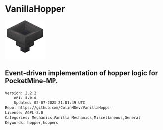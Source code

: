 # VanillaHopper
<img src="https://raw.githubusercontent.com/ColinHDev/VanillaHopper/526412dbae564d1395debfd032763b4aadb4d904/icon.png" width="128" height="128" />

## Event-driven implementation of hopper logic for PocketMine-MP.
```properties
Version: 2.2.2
    API: 5.0.0
    Updated: 02-07-2023 21:01:49 UTC
Repo: https://github.com/ColinHDev/VanillaHopper
License: AGPL-3.0
Categories: Mechanics,Vanilla Mechanics,Miscellaneous,General
Keywords: hopper,hoppers
```